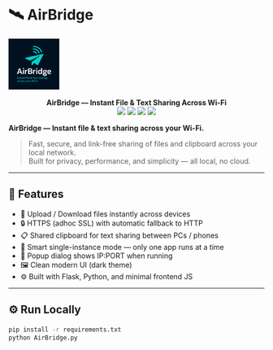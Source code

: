 # 🛰️ AirBridge
<img src="logo.png" width="100" />
</p>
<p align="center">
  <b>AirBridge — Instant File & Text Sharing Across Wi-Fi</b><br>
  <a href="https://github.com/Avi-Desk/AirBridge/releases"><img src="https://img.shields.io/github/v/release/Avi-Desk/AirBridge?color=brightgreen&label=latest%20release"></a>
  <img src="https://img.shields.io/badge/Python-3.11-blue?logo=python">
  <img src="https://img.shields.io/badge/Flask-2.x-black?logo=flask">
  <img src="https://img.shields.io/badge/license-Apache%202.0-orange">
</p>

**AirBridge — Instant file & text sharing across your Wi-Fi.**

> Fast, secure, and link-free sharing of files and clipboard across your local network.  
> Built for privacy, performance, and simplicity — all local, no cloud.

---

## 🚀 Features
- 📁 Upload / Download files instantly across devices  
- 🔒 HTTPS (adhoc SSL) with automatic fallback to HTTP  
- 📋 Shared clipboard for text sharing between PCs / phones  
- 🧠 Smart single-instance mode — only one app runs at a time  
- 💬 Popup dialog shows IP:PORT when running  
- 🖼️ Clean modern UI (dark theme)  
- ⚙️ Built with Flask, Python, and minimal frontend JS  

---

## ⚙️ Run Locally
```bash
pip install -r requirements.txt
python AirBridge.py
